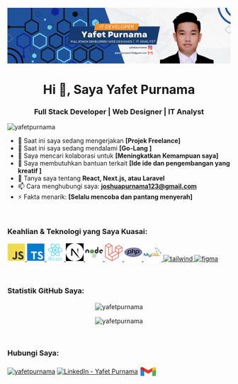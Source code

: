 <p align="center">
  <img src="img/banner-yafet.png" alt="Banner Yafet Purnama" />
</p>

<h1 align="center">Hi 👋, Saya Yafet Purnama</h1>
<h3 align="center">Full Stack Developer | Web Designer | IT Analyst</h3>

<p align="left"> <img src="https://komarev.com/ghpvc/?username=yafetpurnama&label=Profile%20views&color=0e75b6&style=flat" alt="yafetpurnama" /> </p>

- 🔭 Saat ini saya sedang mengerjakan **[Projek Freelance]**
- 🌱 Saat ini saya sedang mendalami **[Go-Lang ]**
- 👯 Saya mencari kolaborasi untuk **[Meningkatkan Kemampuan saya]**
- 🤔 Saya membutuhkan bantuan terkait **[Ide ide dan pengembangan yang kreatif ]**
- 💬 Tanya saya tentang **React, Next.js, atau Laravel**
- 📫 Cara menghubungi saya: **joshuapurnama123@gmail.com**
- ⚡ Fakta menarik: **[Selalu mencoba dan pantang menyerah]**

<br>

<h3 align="left">Keahlian & Teknologi yang Saya Kuasai:</h3>
<p align="left">
    <a href="https://developer.mozilla.org/en-US/docs/Web/JavaScript" target="_blank" rel="noreferrer"> <img src="https://raw.githubusercontent.com/devicons/devicon/master/icons/javascript/javascript-original.svg" alt="javascript" width="40" height="40"/> </a>
    <a href="https://www.typescriptlang.org/" target="_blank" rel="noreferrer"> <img src="https://raw.githubusercontent.com/devicons/devicon/master/icons/typescript/typescript-original.svg" alt="typescript" width="40" height="40"/> </a>
    <a href="https://reactjs.org/" target="_blank" rel="noreferrer"> <img src="https://raw.githubusercontent.com/devicons/devicon/master/icons/react/react-original-wordmark.svg" alt="react" width="40" height="40"/> </a>
    <a href="https://nextjs.org/" target="_blank" rel="noreferrer"> <img src="https://raw.githubusercontent.com/devicons/devicon/master/icons/nextjs/nextjs-original.svg" alt="nextjs" width="40" height="40" style="filter: invert(1);"/> </a>
    <a href="https://nodejs.org" target="_blank" rel="noreferrer"> <img src="https://raw.githubusercontent.com/devicons/devicon/master/icons/nodejs/nodejs-original-wordmark.svg" alt="nodejs" width="40" height="40"/> </a>
    <a href="https://laravel.com/" target="_blank" rel="noreferrer"> <img src="https://raw.githubusercontent.com/devicons/devicon/master/icons/laravel/laravel-original.svg" alt="laravel" width="40" height="40"/> </a>
    <a href="https://www.php.net" target="_blank" rel="noreferrer"> <img src="https://raw.githubusercontent.com/devicons/devicon/master/icons/php/php-original.svg" alt="php" width="40" height="40"/> </a>
    <a href="https://www.mysql.com/" target="_blank" rel="noreferrer"> <img src="https://raw.githubusercontent.com/devicons/devicon/master/icons/mysql/mysql-original-wordmark.svg" alt="mysql" width="40" height="40"/> </a>
    <a href="https://tailwindcss.com/" target="_blank" rel="noreferrer"> <img src="https://www.vectorlogo.zone/logos/tailwindcss/tailwindcss-icon.svg" alt="tailwind" width="40" height="40"/> </a>
    <a href="https://www.figma.com/" target="_blank" rel="noreferrer"> <img src="https://www.vectorlogo.zone/logos/figma/figma-icon.svg" alt="figma" width="40" height="40"/> </a>
</p>

<br>

<h3 align="left">Statistik GitHub Saya:</h3>
<p align="center">
  <img align="center" src="https://github-readme-stats.vercel.app/api?username=yafetpurnama&show_icons=true&locale=en&theme=tokyonight" alt="yafetpurnama" />
</p>
<p align="center">
  <img align="center" src="https://github-readme-streak-stats.herokuapp.com/?user=yafetpurnama&theme=tokyonight" alt="yafetpurnama" />
</p>

<br>

<h3 align="left">Hubungi Saya:</h3>
<p align="left">
<a href="https://instagram.com/yafetpurnama" target="_blank"><img align="center" src="https://raw.githubusercontent.com/rahuldkjain/github-profile-readme-generator/master/src/images/icons/Social/instagram.svg" alt="yafetpurnama" height="30" width="40" /></a>
 <a href="https://www.linkedin.com/in/yafet-purnama/" target="_blank"><img align="center" src="https://raw.githubusercontent.com/rahuldkjain/github-profile-readme-generator/master/src/images/icons/Social/linked-in-alt.svg" alt="LinkedIn - Yafet Purnama" height="30" width="40" /></a>
 <a href="mailto:joshuapurnama123@gmail.com" target="_blank"><img align="center" src="https://raw.githubusercontent.com/rahuldkjain/github-profile-readme-generator/master/src/images/icons/Social/gmail.svg" alt="Email - joshuapurnama123@gmail.com" height="30" width="40" /></a>
</p>
